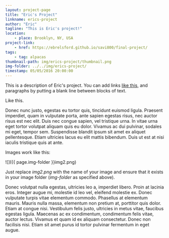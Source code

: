 ```yaml
---
layout: project-page
title: "Eric's Project"
linkname: erics-project
author: "Eric"
tagline: "This is Eric's project!"
location:
    - place: Brooklyn, NY, USA
project-link:
    - href: https://ebrelsford.github.io/savi800/final-project/
tags:
    - tag: alpacas
thumbnail-path: img/erics-project/thumbnail.png
img-folder: ../../img/erics-project/
timestamp: 05/05/2016 20:00:00
---
```


This is a description of Eric's project. You can add links [like this](http://example.com), and paragraphs by putting a blank line between blocks of text.

Like this.

Donec nunc justo, egestas eu tortor quis, tincidunt euismod ligula. Praesent imperdiet, quam in vulputate porta, ante sapien egestas risus, nec auctor risus est nec elit. Duis nec congue sapien, vel tristique urna. In vitae urna eget tortor volutpat aliquam quis eu dolor. Vivamus ac dui pulvinar, sodales mi eget, tempor sem. Suspendisse blandit ipsum sit amet ex aliquet pellentesque. Etiam ultricies lacus eu elit mattis bibendum. Duis ut est at nisi iaculis tristique quis at ante.

Images work like this:

![]({{ page.img-folder }}img2.png)

Just replace *img2.png* with the name of your image and ensure that it exists in your image folder (*img-folder* as specified above).

Donec volutpat nulla egestas, ultricies leo a, imperdiet libero. Proin at lacinia eros. Integer augue mi, molestie id leo vel, eleifend molestie ex. Donec vulputate turpis vitae elementum commodo. Phasellus at elementum mauris. Mauris nulla massa, elementum non pretium at, porttitor quis dolor. Etiam at congue nisi. Vestibulum felis justo, ultricies in metus vitae, faucibus egestas ligula. Maecenas ac ex condimentum, condimentum felis vitae, auctor lectus. Vivamus et quam id ex aliquam consectetur. Donec non facilisis nisi. Etiam sit amet purus id tortor pulvinar fermentum in eget augue.

